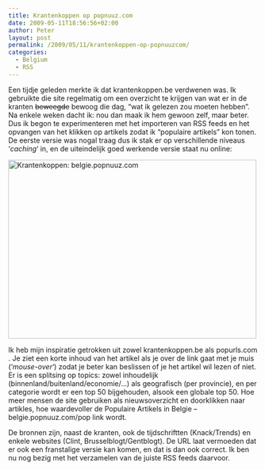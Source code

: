 ```yaml
---
title: Krantenkoppen op popnuuz.com
date: 2009-05-11T18:56:56+02:00
author: Peter
layout: post
permalink: /2009/05/11/krantenkoppen-op-popnuuzcom/
categories:
  - Belgium
  - RSS
---
```

Een tijdje geleden merkte ik dat krantenkoppen.be verdwenen was. Ik gebruikte die site regelmatig om een overzicht te krijgen van wat er in de kranten <del datetime="2009-05-12T06:36:41+00:00">beweegde</del> bewoog die dag, &#8220;wat ik gelezen zou moeten hebben&#8221;. Na enkele weken dacht ik: nou dan maak ik hem gewoon zelf, maar beter. Dus ik begon te experimenteren met het importeren van RSS feeds en het opvangen van het klikken op artikels zodat ik &#8220;populaire artikels&#8221; kon tonen. De eerste versie was nogal traag dus ik stak er op verschillende niveaus &#8216;_caching_&#8216; in, en de uiteindelijk goed werkende versie staat nu online:

[<img src="http://farm4.static.flickr.com/3348/3515224756_c24e7a783f.jpg" alt="Krantenkoppen: belgie.popnuuz.com" width="500" height="361" />](http://www.flickr.com/photos/pforret/3515224756/ "Krantenkoppen: belgie.popnuuz.com by PeterForret, on Flickr")

Ik heb mijn inspiratie getrokken uit zowel krantenkoppen.be als popurls.com . Je ziet een korte inhoud van het artikel als je over de link gaat met je muis (&#8216;_mouse-over_&#8216;) zodat je beter kan beslissen of je het artikel wil lezen of niet. Er is een splitsing op topics: zowel inhoudelijk (binnenland/buitenland/economie/&#8230;) als geografisch (per provincie), en per categorie wordt er een top 50 bijgehouden, alsook een globale top 50. Hoe meer mensen de site gebruiken als nieuwsoverzicht en doorklikken naar artikles, hoe waardevoller de Populaire Artikels in Belgie &#8211; belgie.popnuuz.com/pop link wordt.

De bronnen zijn, naast de kranten, ook de tijdschriftten (Knack/Trends) en enkele websites (Clint, Brusselblogt/Gentblogt). De URL laat vermoeden dat er ook een franstalige versie kan komen, en dat is dan ook correct. Ik ben nu nog bezig met het verzamelen van de juiste RSS feeds daarvoor.
